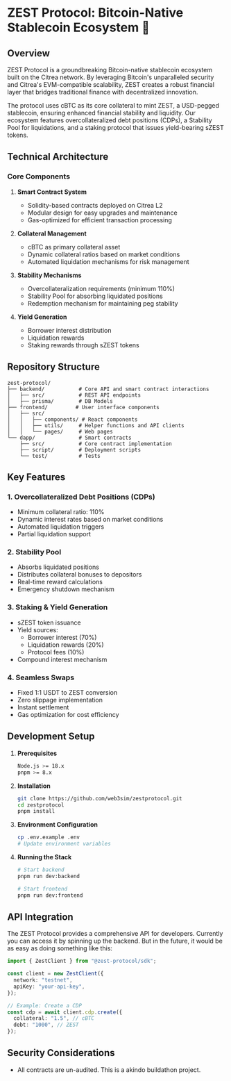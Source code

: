 # ZEST Protocol: Bitcoin-Native Stablecoin Ecosystem 🚀

## Overview

ZEST Protocol is a groundbreaking Bitcoin-native stablecoin ecosystem built on the Citrea network. By leveraging Bitcoin's unparalleled security and Citrea's EVM-compatible scalability, ZEST creates a robust financial layer that bridges traditional finance with decentralized innovation.

The protocol uses cBTC as its core collateral to mint ZEST, a USD-pegged stablecoin, ensuring enhanced financial stability and liquidity. Our ecosystem features overcollateralized debt positions (CDPs), a Stability Pool for liquidations, and a staking protocol that issues yield-bearing sZEST tokens.

## Technical Architecture

### Core Components

1. **Smart Contract System**

   - Solidity-based contracts deployed on Citrea L2
   - Modular design for easy upgrades and maintenance
   - Gas-optimized for efficient transaction processing

2. **Collateral Management**

   - cBTC as primary collateral asset
   - Dynamic collateral ratios based on market conditions
   - Automated liquidation mechanisms for risk management

3. **Stability Mechanisms**

   - Overcollateralization requirements (minimum 110%)
   - Stability Pool for absorbing liquidated positions
   - Redemption mechanism for maintaining peg stability

4. **Yield Generation**
   - Borrower interest distribution
   - Liquidation rewards
   - Staking rewards through sZEST tokens

## Repository Structure

```
zest-protocol/
├── backend/           # Core API and smart contract interactions
│   ├── src/           # REST API endpoints
│   ├── prisma/        # DB Models
├── frontend/         # User interface components
│   ├── src/
│   │   ├── components/ # React components
│   │   ├── utils/     # Helper functions and API clients
│   │   └── pages/     # Web pages
└── dapp/              # Smart contracts
    ├── src/           # Core contract implementation
    ├── script/        # Deployment scripts
    └── test/          # Tests
```

## Key Features

### 1. Overcollateralized Debt Positions (CDPs)

- Minimum collateral ratio: 110%
- Dynamic interest rates based on market conditions
- Automated liquidation triggers
- Partial liquidation support

### 2. Stability Pool

- Absorbs liquidated positions
- Distributes collateral bonuses to depositors
- Real-time reward calculations
- Emergency shutdown mechanism

### 3. Staking & Yield Generation

- sZEST token issuance
- Yield sources:
  - Borrower interest (70%)
  - Liquidation rewards (20%)
  - Protocol fees (10%)
- Compound interest mechanism

### 4. Seamless Swaps

- Fixed 1:1 USDT to ZEST conversion
- Zero slippage implementation
- Instant settlement
- Gas optimization for cost efficiency

## Development Setup

1. **Prerequisites**

   ```bash
   Node.js >= 18.x
   pnpm >= 8.x
   ```

2. **Installation**

   ```bash
   git clone https://github.com/web3sim/zestprotocol.git
   cd zestprotocol
   pnpm install
   ```

3. **Environment Configuration**

   ```bash
   cp .env.example .env
   # Update environment variables
   ```

4. **Running the Stack**

   ```bash
   # Start backend
   pnpm run dev:backend

   # Start frontend
   pnpm run dev:frontend
   ```

## API Integration

The ZEST Protocol provides a comprehensive API for developers. Currently you can access it by spinning up the backend. But in the future, it would be as easy as doing something like this:

```typescript
import { ZestClient } from "@zest-protocol/sdk";

const client = new ZestClient({
  network: "testnet",
  apiKey: "your-api-key",
});

// Example: Create a CDP
const cdp = await client.cdp.create({
  collateral: "1.5", // cBTC
  debt: "1000", // ZEST
});
```

## Security Considerations

- All contracts are un-audited. This is a akindo buildathon project.
